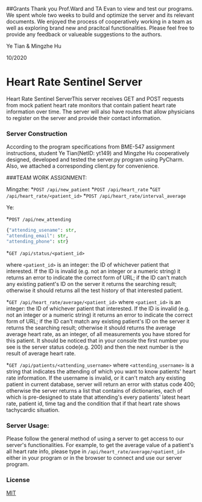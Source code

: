 ##Grants
Thank you Prof.Ward and TA Evan to view and test our programs. We spent whole two weeks to build and optimize 
the server and its relevant documents. We enjoyed the process of cooperatively working in a team as well
as exploring brand new and pracitcal functionalities. Please feel free to provide any feedback or valueable suggestions
to the authors.

Ye Tian & Mingzhe Hu 

10/2020

# Heart Rate Sentinel Server

Heart Rate Sentinel ServerThis server receives GET and POST requests from mock patient heart rate monitors that contain patient heart rate information over time. 
The server will also have routes that allow physicians to register on the server and provide their contact information.

### Server Construction
According to the program specifications from BME-547 assignment instructions, student Ye Tian(NetID: yt149) and Mingzhe Hu
 cooperatively designed, developed and  tested the server.py program using PyCharm. Also, we attached a corresponding client.py for convenience.

###TEAM WORK ASSIGNMENT:

Mingzhe: 
*`POST /api/new_patient`
*`POST /api/heart_rate`
*`GET /api/heart_rate/<patient_id>`
*`POST /api/heart_rate/interval_average`


Ye:

*`POST /api/new_attending`
   ```python
  {"attending_usename": str, 
  "attending_email": str, 
  "attending_phone": str}
  ``` 

*`GET /api/status/<patient_id>`

   where `<patient_id>` is an integer: the ID of whichever patient that 
   interested. If the ID is invalid (e.g. not an integer or a numeric 
   string) it returns an error to indicate the correct form of URL; 
   if the ID can't match any existing patient's ID on the server it 
   returns the searching result; otherwise it should returns all the 
   test history of that interested patient.

*`GET /api/heart_rate/average/<patient_id>`
   where `<patient_id>` is an integer: the ID of whichever patient that 
   interested. If the ID is invalid (e.g. not an integer or a numeric 
   string) it returns an error to indicate the correct form of URL; 
   if the ID can't match any existing patient's ID on the server it 
   returns the searching result; otherwise it should returns the 
   average average heart rate, as an integer, of all measurements you 
   have stored for this patient.
   It should be noticed that in your console the first number you see
   is the server status code(e.g. 200) and then the next number is
   the result of average heart rate.

*`GET /api/patients/<attending_username>`
   where `<attending_username>` is a string that indicates the attending of 
   which you want to know patients' heart rate information. If the username 
   is invalid, or it can't match any existing patient in current database,
   server will return an error with status code 400; otherwise the server 
   returns a list that contains of dictionaries, each of which is pre-designed
   to state that attending's every patients' latest heart rate, patient id, time tag and
   the condition that if that heart rate shows tachycardic situation.

### Server Usage:
Please follow the general method of using a server to get access to our server's functionalities.
For example, to get the average value of a patient's all heart rate info, please type in `/api/heart_rate/average/<patient_id>`
either in your program or in the browser to connect and use our server program.

### License
[MIT](https://choosealicense.com/licenses/mit/)